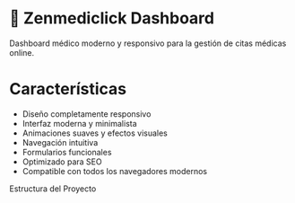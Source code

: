 # 🏥 Zenmediclick Dashboard

Dashboard médico moderno y responsivo para la gestión de citas médicas online.

# Características

-  Diseño completamente responsivo
-  Interfaz moderna y minimalista
-  Animaciones suaves y efectos visuales
-  Navegación intuitiva
-  Formularios funcionales
-  Optimizado para SEO
-  Compatible con todos los navegadores modernos

Estructura del Proyecto